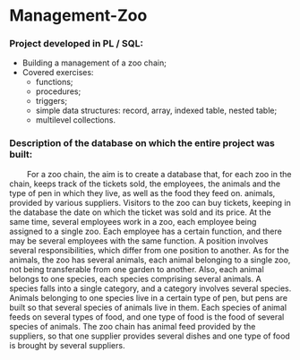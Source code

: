 # Management-Zoo
 
### Project developed in PL / SQL: <br />
* Building a management of a zoo chain;  <br />
* Covered exercises: 
     * functions;
     * procedures;
     * triggers;
     * simple data structures: record, array, indexed table, nested table;
     * multilevel collections.


### Description of the database on which the entire project was built: <br />

&nbsp;&nbsp;&nbsp;&nbsp;&nbsp;&nbsp;&nbsp;&nbsp;For a zoo chain, the aim is to create a database that, for each zoo in the chain, keeps track of the tickets sold, the employees, the animals and the type of pen in which they live, as well as the food they feed on. animals, provided by various suppliers. Visitors to the zoo can buy tickets, keeping in the database the date on which the ticket was sold and its price. At the same time, several employees work in a zoo, each employee being assigned to a single zoo. Each employee has a certain function, and there may be several employees with the same function. A position involves several responsibilities, which differ from one position to another. As for the animals, the zoo has several animals, each animal belonging to a single zoo, not being transferable from one garden to another. Also, each animal belongs to one species, each species comprising several animals. A species falls into a single category, and a category involves several species. Animals belonging to one species live in a certain type of pen, but pens are built so that several species of animals live in them. Each species of animal feeds on several types of food, and one type of food is the food of several species of animals. The zoo chain has animal feed provided by the suppliers, so that one supplier provides several dishes and one type of food is brought by several suppliers.
